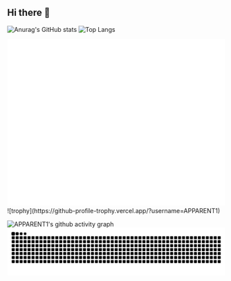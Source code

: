 ## Hi there 👋

<!--
**APPARENT1/APPARENT1** is a ✨ _special_ ✨ repository because its `README.md` (this file) appears on your GitHub profile.

Here are some ideas to get you started:

- 🔭 I’m currently working on ...
- 🌱 I’m currently learning ...
- 👯 I’m looking to collaborate on ...
- 🤔 I’m looking for help with ...
- 💬 Ask me about ...
- 📫 How to reach me: ...
- 😄 Pronouns: ...
- ⚡ Fun fact: ...
-->

![Anurag's GitHub stats](https://github-readme-stats.vercel.app/api?username=APPARENT1)
![Top Langs](https://github-readme-stats.vercel.app/api/top-langs/?username=APPARENT1&langs_count=3)

<picture>
  <source media="(prefers-color-scheme: dark)" srcset="/github-metrics.svg">
  <source media="(prefers-color-scheme: light)" srcset="/github-metrics.svg">
  <img alt="github contribution grid snake animation" src="/github-metrics.svg">
</picture>
<picture>
![trophy](https://github-profile-trophy.vercel.app/?username=APPARENT1)

![APPARENT1's github activity graph](https://github-readme-activity-graph.vercel.app/graph?username=APPARENT1)
<picture>
<picture>
  <source media="(prefers-color-scheme: dark)" srcset="https://raw.githubusercontent.com/APPARENT1/APPARENT1/output/github-contribution-grid-snake-dark.svg">
  <source media="(prefers-color-scheme: light)" srcset="https://raw.githubusercontent.com/APPARENT1/APPARENT1/output/github-contribution-grid-snake.svg">
  <img alt="github contribution grid snake animation" src="https://raw.githubusercontent.com/APPARENT1/APPARENT1/output/github-contribution-grid-snake.svg">
</picture>
